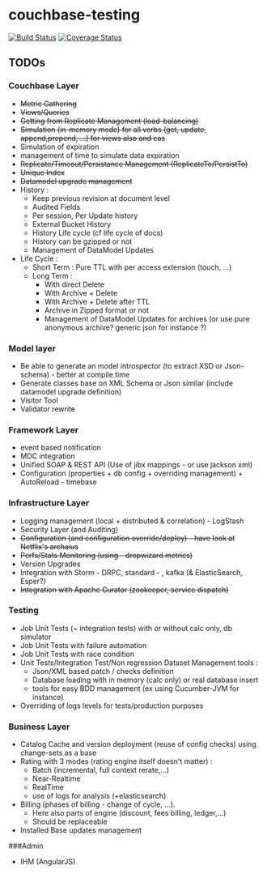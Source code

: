 couchbase-testing
=================

[![Build Status](https://travis-ci.org/dreameddeath/couchbase-testing.png?branch=master)](https://travis-ci.org/dreameddeath/couchbase-testing)
[![Coverage Status](https://coveralls.io/repos/dreameddeath/couchbase-testing/badge.svg?branch=master&service=github)](https://coveralls.io/github/dreameddeath/couchbase-testing?branch=master)

TODOs
-----

### Couchbase Layer
- ~~Metric Gathering~~
- ~~Views/Queries~~
- ~~Getting from Replicate Management (load-balancing)~~
- ~~Simulation (in-memory mode) for all verbs (get, update, append,prepend, ...) for views also and cas~~
- Simulation of expiration
- management of time to simulate data expiration
- ~~Replicate/Timeout/Persistance Management (ReplicateTo/PersistTo)~~
- ~~Unique Index~~
- ~~Datamodel upgrade management~~
- History :
    - Keep previous revision at document level
    - Audited Fields
    - Per session, Per Update history
    - External Bucket History
    - History Life cycle (cf life cycle of docs)
    - History can be gzipped or not
    - Management of DataModel Updates
- Life Cycle :
    * Short Term : Pure TTL with per access extension (touch, ...)
    * Long Term :
        - With direct Delete
        - With Archive + Delete
        - With Archive + Delete after TTL
        - Archive in Zipped format or not
        - Management of DataModel Updates for archives (or use pure anonymous archive? generic json for instance ?)

### Model layer
- Be able to generate an model introspector (to extract XSD or Json-schema) - better at compile time
- Generate classes base on XML Schema or Json similar (include datamodel upgrade definition)
- Visitor Tool
- Validator rewrite


### Framework Layer
- event based notification
- MDC integration
- Unified SOAP & REST API (Use of jibx mappings - or use jackson xml)
- Configuration (properties + db config + overriding management) + AutoReload - timebase

### Infrastructure Layer
- Logging management (local + distributed & correlation) - LogStash
- Security Layer (and Auditing)
- ~~Configuration (and configuration override/deploy) - have look at Netflix's archaius~~
- ~~Perfs/Stats Monitoring (using - dropwizard metrics)~~
- Version Upgrades
- Integration with Storm - DRPC, standard - , kafka (& ElasticSearch, Esper?)
- ~~Integration with Apache Curator (zookeeper, service dispatch)~~

### Testing
- Job Unit Tests (~ integration tests) with or without calc only, db simulator
- Job Unit Tests with failure automation
- Job Unit Tests with race condition
- Unit Tests/Integration Test/Non regression Dataset Management tools :
     * Json/XML based patch / checks definition
     * Database loading with in memory (calc only) or real database insert
     * tools for easy BDD management (ex using Cucumber-JVM for instance)
- Overriding of logs levels for tests/production purposes

### Business Layer
- Catalog Cache and version deployment (reuse of config checks) using change-sets as a base
- Rating with 3 modes (rating engine itself doesn't matter) :
    * Batch (incremental, full context rerate,...)
    * Near-Realtime
    * RealTime
    * use of logs for analysis (+elasticsearch)
- Billing (phases of billing - change of cycle, ...).
    * Here also parts of engine (discount, fees billing, ledger,...)
    * Should be replaceable
- Installed Base updates management

###Admin
- IHM (AngularJS)
